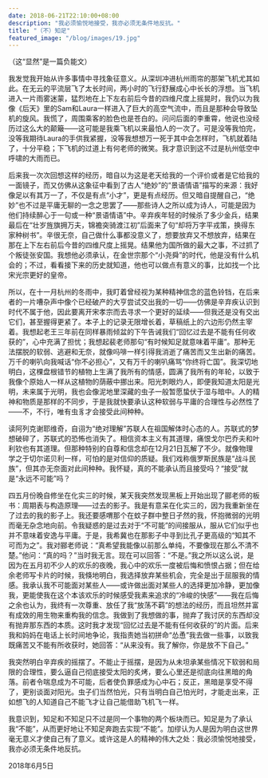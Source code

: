 ```yaml
---
date: 2018-06-21T22:10:00+08:00
description: "我必须愉悦地接受，我亦必须无条件地反抗。"
title: "（不）知足"
featured_image: "/blog/images/19.jpg"
---
```


（这“显然”是一篇负能文）

我发觉我开始从许多事情中寻找象征意义。从深圳冲进杭州雨帘的那架飞机尤其如此。在无云的平流层飞了太长时间，两小时的飞行舒展成心中长长的浮想。当飞机进入一片雨雾迷蒙，猛烈地在上下左右前后今昔的四维尺度上摇晃时，我仍以为我像《后天》里的Sam和Laura一样进入了巨大的高空气流中，而且是那种会导致坠机的旋风。我慌了，周围乘客的脸色也是苍白的。问问后面的李重霄，他说也没经历过这么大的颠簸——这可能是我乘飞机以来最怕人的一次了。可是没等我怕完，没等我期待Laura的手供我紧握，没等我想想万一死于其中会怎样时，飞机就着陆了，十分平稳；下飞机的过道上有何老师的微笑。我才意识到这不过是杭州低空中呼啸的大雨而已。

后来我一次次回想这样的经历，暗自以为这是老天给我的一个评价或者是它给我的一面镜子，而又仿佛从这象征中看到了古人“绝妙”的“景语情语”描写的来源：我好像足以有其万一了，不仅是有点“小才”，更是有点经历。但又暗自提醒自己，“绝妙”也不过是平庸无聊的一念之思罢了——那些诗人之所以成为诗人，可能是因为他们持续醉心于一句或一种“景语情语”中。辛弃疾年轻的时候杀了多少金兵，结果最后在“壮岁旌旗拥万夫，锦襜突骑渡江初”后面来了句“却将万字平戎策，换得东家种树书”。辛很无奈，自己做什么事都没意义了，想要放弃又不想放弃，结果在那在上下左右前后今昔的四维尺度上摇晃。结果他为国所做的最大之事，不过抓了个叛徒张安国。我想他必须承认，在金世宗那个“小尧舜”的时代，他是没有什么机会的；不过，看看接下来的历史就知道，他也可以做点有意义的事，比如找一个比宋光宗更好的皇帝。

所以，在十一月杭州的冬雨中，我盯着曾经视为某种精神信念的蓝色铃铛，在后来者的一片嘈杂声中像个已经破产的大亨尝试交出我的一切——仿佛是辛弃疾认识到时代不属于他，因此要离开宋孝宗而去寻求一个更好的延续——但我还是没有交出它们，甚至握得更紧了。本子上的记录无限增长着，草稿纸上的六边形仍然主宰着。我想起老王三年前在同样暴雨倾盆的下午告诫我们“回忆过去是不能有任何收获的”，心中充满了担忧；我想起裴老师那句“有时候知足就意味着平庸”。那种无法摆脱的软弱、逃避和无奈，就像吗啡一样引得我消逝了痛苦而又生出新的痛苦。万千的喇叭向我喊话“你不必担心”，又有万千的喇叭痛骂“你终将亡国”。我深切地明白，这棵盘根错节的植物上生满了我所有的情感，圆满了我所有的年轮，以致于我像个原始人一样从这植物的荫蔽中挪出来。阳光刺眼灼人，即便我知道太阳是光明，未来属于光明，我也会像泥地里深藏的虫子一般暂愿蛰伏于湿与暗中。人的精神和物质是那样的不同步，于是我就快要承认这种软弱与平庸的合理性与必然性了——不，不行，唯有虫豸才会接受此间种种。

读阿列克谢耶维奇，自诩为“绝对理解”苏联人在祖国解体时心态的人。苏联式的梦想破碎了，苏联式的恐怖也消失了。相信资本主义有其道理，痛恨戈尔巴乔夫和叶利钦也有其道理。但那种特别的自尊和信念却在12月21日瓦解了不少。就像物理学之于切尔诺贝利一样，可怕的是对信仰的质疑。我们戏称俄罗斯民族是“战斗民族”，但其亦无奈面对此间种种。我怀疑，真的不能承认而且接受吗？“接受”就是“永远不可能”吗？

四五月份晚自修坐在化实三的时候，某天我突然发现黑板上开始出现了郦老师的板书：周期表与构造原理——过去的影子。我是有意呆在化实三的，因为我重新坐在了过去的我的影子上。我还要感喟那个在蚊子群中整日孑然的我，怀抱微弱的光明而毫无杂念地向前。令我疑惑的是过去对于“不可能”的间接服从，服从它们似乎也并不意味着安逸与平庸。于是，我希冀也在那影子中寻到比孔子更高级的“知其不可而为之”。我对郦老师说：“真希望我能像以前那么单纯，不要像现在那么不清不楚。”他问：“真的吗？”当时我无言。现在可以回答：“不是。”我之所以这么说，是因为在五月初不少人的欢乐的夜晚，我心中的欢乐一度被后悔和愤恨占据；但在给余老师写卡片的时候，我倏地明白，我选择放弃某些机会，完全是出于屈服我的情感。我承认我不可能面对某些人——或许做出面对某些人的选择更加冷静，更加像我，更能使我在这个本该欢乐的时候感受我素来追求的“冷峻的快感”——我在后悔之余也认为，我终有一次尊重、放任了我“放荡不羁”的想法的经历，而且坦然并富有成效的用生物来重构我的信念。我做到了我想做的事，抛弃了我讨厌的东西却没有抛弃那东西的本质。这时我才发现“回忆过去是不能有任何收获的”的片面。后来我和妈妈在电话上长时间地争论，我指责她当初拼命“怂恿”我去做一些事，以致我既痛苦又不能有所收获时，她回答：“从来没有。我了解你，你是放不下自己。”

我突然明白辛弃疾的摇摆了。不能止于摇摆，是因为从未坦承某些情况下软弱和局限的合理性，要么逼自己彻底接受太阳的炙烤，要么心里还是彻底向往黑暗的角落。前者令喘息成为不可能，后者使负罪感成为心中石；反正，黑暗是享受不得了，更别谈面对阳光。虫子们当然怕光，只有当明白自己怕光时，才能走出来，正如想飞的人知道自己不能飞才让自己能借助飞机飞一样。

我意识到，知足和不知足只不过是同一个事物的两个板块而已。知足是为了承认我“不能”，从而更好地让不知足奔跑去实现“不能”。加缪认为人是因为明白这世界毫无意义才使自己有了意义。或许这是人的精神的伟大之处：我必须愉悦地接受，我亦必须无条件地反抗。

2018年6月5日